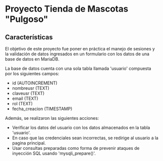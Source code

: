 # Proyecto Tienda de Mascotas "Pulgoso"

## Características
El objetivo de este proyecto fue poner en práctica el manejo de sesiones y la validación de datos ingresados en un formulario con los datos de una base de datos en MariaDB.

La base de datos cuenta con una sola tabla llamada 'usuario' compuesta por los siguientes campos:

 - id (AUTOINCREMENT)
 - nombreusr (TEXT)
 - claveusr (TEXT)
 - email (TEXT)
 - rol (TEXT)
 - fecha_creacion (TIMESTAMP)

 Además, se realizaron las siguientes acciones:

  * Verificar los datos del usuario con los datos almacenados en la tabla 'usuario'.
  * En caso que las credenciales sean incorrectas, se redirige al usuario a la pagina principal.
  * Usar consultas preparadas como forma de prevenir ataques de inyección SQL usando 'mysqli_prepare()'.
